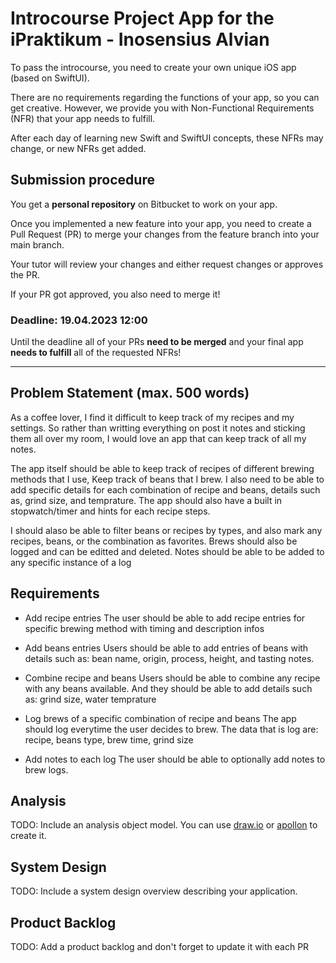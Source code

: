 # Introcourse Project App for the iPraktikum - Inosensius Alvian

To pass the introcourse, you need to create your own unique iOS app (based on SwiftUI).

There are no requirements regarding the functions of your app, so you can get creative.
However, we provide you with Non-Functional Requirements (NFR) that your app needs to fulfill.

After each day of learning new Swift and SwiftUI concepts, these NFRs may change, or new NFRs get added.


## Submission procedure

You get a **personal repository** on Bitbucket to work on your app.

Once you implemented a new feature into your app, you need to create a Pull Request (PR) to merge your changes from the feature branch into your main branch.

Your tutor will review your changes and either request changes or approves the PR. 

If your PR got approved, you also need to merge it!

### Deadline: **19.04.2023 12:00**
Until the deadline all of your PRs **need to be merged** and your final app **needs to fulfill** all of the requested NFRs!

---

## Problem Statement (max. 500 words)

As a coffee lover, I find it difficult to keep track of my recipes and my settings. So rather than writting everything on post it notes and sticking them all over my room, 
    I would love an app that can keep track of all my notes. 

The app itself should be able to keep track of recipes of different brewing methods that I use, Keep track of beans that I brew. I also need to be able to add specific details for each combination of recipe and beans, details such as, grind size, and temprature. The app should also have a built in stopwatch/timer and hints for each recipe steps.

I should alaso be able to filter beans or recipes by types, and also mark any recipes, beans, or the combination as favorites. Brews should also be logged and can be editted and deleted. Notes should be able to be added to any specific instance of a log

## Requirements

- Add recipe entries
    The user should be able to add recipe entries for specific brewing method with timing and description infos

- Add beans entries 
    Users should be able to add entries of beans with details such as: bean name, origin, process, height, and tasting notes.
    
- Combine recipe and beans
    Users should be able to combine any recipe with any beans available. And they should be able to add details such as: grind size, water temprature 
    
- Log brews of a specific combination of recipe and beans 
    The app should log everytime the user decides to brew. The data that is log are: recipe, beans type, brew time, grind size
    
- Add notes to each log
    The user should be able to optionally add notes to brew logs. 
    
## Analysis

TODO: Include an analysis object model. You can use [draw.io](https://draw.io) or [apollon](https://apollon.ase.cit.tum.de) to create it.

## System Design

TODO: Include a system design overview describing your application.

## Product Backlog

TODO: Add a product backlog and don't forget to update it with each PR

